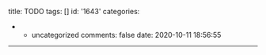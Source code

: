 title: TODO
tags: []
id: '1643'
categories:
  - - uncategorized
comments: false
date: 2020-10-11 18:56:55
---

